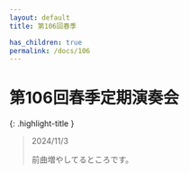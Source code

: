 ```yaml
---
layout: default
title: 第106回春季

has_children: true
permalink: /docs/106
---
```


# 第106回春季定期演奏会

{: .highlight-title }
> 2024/11/3
> 
> 前曲増やしてるところです。